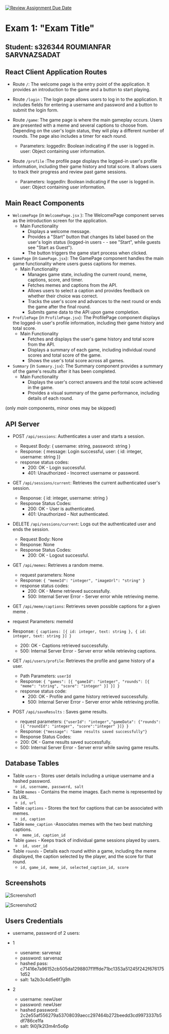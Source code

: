 [![Review Assignment Due Date](https://classroom.github.com/assets/deadline-readme-button-24ddc0f5d75046c5622901739e7c5dd533143b0c8e959d652212380cedb1ea36.svg)](https://classroom.github.com/a/AVMm0VzU)
# Exam 1: "Exam Title"
## Student: s326344 ROUMIANFAR SARVNAZSADAT 

## React Client Application Routes

- Route `/`: The welcome page is the entry point of the application. It provides an introduction to the game and a button to start playing.

- Route `/login` : The login page allows users to log in to the application. It includes fields for entering a username and password and a button to submit the login form.

- Route `/game`: The game page is where the main gameplay occurs. Users are presented with a meme and several captions to choose from. Depending on the user's login status, they will play a different number of rounds. The page also includes a timer for each round.
  - Parameters:
        loggedIn: Boolean indicating if the user is logged in.
        user: Object containing user information.
        
- Route `/profile` :The profile page displays the logged-in user's profile information, including their game history and total score. It allows users to track their progress and review past game sessions.
  - Parameters:
      loggedIn: Boolean indicating if the user is logged in.
      user: Object containing user information.



## Main React Components

- `WelcomePage` (in `WelcomePage.jsx` ): The WelcomePage component serves as the introduction screen for the application.
  - Main Functionality
      - Displays a welcome message.
      - Provides a "Start" button that changes its label based on the user's login status (logged-in users - - see "Start", while guests see "Start as Guest").
      - The button triggers the game start process when clicked.
- `GamePage` (in `GamePage.jsx`): The GamePage component handles the main game functionality where users guess captions for memes.
  - Main Functionality
      - Manages game state, including the current round, meme, captions, score, and timer.
      - Fetches memes and captions from the API.
      - Allows users to select a caption and provides feedback on whether their choice was correct.
      - Tracks the user's score and advances to the next round or ends the game after the final round.
      - Submits game data to the API upon game completion.
- `ProfilePage` (in `ProfilePage.jsx`): The ProfilePage component displays the logged-in user's profile information, including their game history and total score.
  - Main Functionality
    - Fetches and displays the user's game history and total score from the API.
    - Displays a summary of each game, including individual round scores and total score of the game.
    - Shows the user's total score across all games.
- `Summary`  (in `Summary.jsx`): The Summary component provides a summary of the game's results after it has been completed.
  - Main Functionality
    - Displays the user's correct answers and the total score achieved in the game.
    - Provides a visual summary of the game performance, including details of each round.


(only _main_ components, minor ones may be skipped)


## API Server


- POST `/api/sessions`: Authenticates a user and starts a session.
  - Request Body: { username: string, password: string }
  - Response: { message: Login successful, user: { id: integer, username: string }}
  - response status codes:
      - 200: OK - Login successful.
      - 401: Unauthorized - Incorrect username or password.


- GET `/api/sessions/current`: Retrieves the current authenticated user's session.
  - Response: { id: integer, username: string }
  - Response Status Codes:
      - 200: OK - User is authenticated.
      - 401: Unauthorized - Not authenticated.


- DELETE  `/api/sessions/current`: Logs out the authenticated user and ends the session.
  - Request Body: None
  - Response: None
  - Response Status Codes:
      - 200: OK - Logout successful.


- GET `/api/memes`: Retrieves a random meme.
  - request parameters: None
  - Response: `{ "memeId": "integer", "imageUrl": "string" }`
  - response status codes:
      - 200: OK - Meme retrieved successfully.
      - 500: Internal Server Error - Server error while retrieving meme.

  

-  GET `/api/meme/captions`: Retrieves seven possible captions for a given meme .
  - request Parameters: memeId
  - Response: `{ captions: [{ id: integer, text: string }, { id: integer, text: string }] }`
      - 200: OK - Captions retrieved successfully.
      - 500: Internal Server Error - Server error while retrieving captions.



- GET `/api/users/profile`: Retrieves the profile and game history of a user.
  - Path Parameters: `userId `
  - Response: `{ "games": [{ "gameId": "integer", "rounds": [{ "meme": "string", "score": "integer" }] }] }`
  - response status code:
      - 200: OK - Profile and game history retrieved successfully.
      - 500: Internal Server Error - Server error while retrieving profile.



- POST  `/api/saveResults` : Saves game results.
  - request parameters: `{"userId": "integer","gameData": {"rounds": [{ "roundId": "integer", "score":"integer" }]} }`
  - Response:  `{"message": "Game results saved successfully"}`
  - Response Status Codes:
  - 200: OK - Game results saved successfully.
  - 500: Internal Server Error - Server error while saving game results.




## Database Tables

- Table `users` - Stores user details including a unique username and a hashed password.
  - ` id, username, password, salt `
- Table `memes` - Contains the meme images. Each meme is represented by its URL.
  - `id, url`
- Table `captions` - Stores the text for captions that can be associated with memes.
  - `id, caption`
- Table `meme_caption` -Associates memes with the two best matching captions.
  - ` meme_id, caption_id`
- Table `games` - Keeps track of individual game sessions played by users.
  - ` id, user_id`
- Table `rounds` - Details each round within a game, including the meme displayed, the caption selected by the player, and the score for that round.
  - `id, game_id, meme_id, selected_caption_id, score`
## Screenshots

![Screenshot1](./img/screenshot.jpg)

![Screenshot2](./img/screenshot.jpg)


## Users Credentials

- username, password of 2 users:
- 1

    - usename: sarvenaz
    - password: sarvenaz
    - hashed pass: c71416e7a96152cb505da1298807f1fffde71bc1353a51245f242f6761751d52
    - salt: 1a2b3c4d5e6f7g8h

- 2

    - username: newUser
    - password: newUser
    - hashed password: 2c2e55af556279a53708039aecc297464b272beedd3cd9973337b5df786ce1fa
    - salt: 9i0j1k2l3m4n5o6p